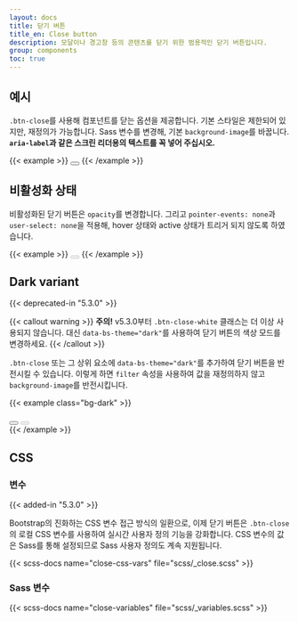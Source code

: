 ```yaml
---
layout: docs
title: 닫기 버튼
title_en: Close button
description: 모달이나 경고창 등의 콘텐츠를 닫기 위한 범용적인 닫기 버튼입니다.
group: components
toc: true
---
```


## 예시

`.btn-close`를 사용해 컴포넌트를 닫는 옵션을 제공합니다. 기본 스타일은 제한되어 있지만, 재정의가 가능합니다. Sass 변수를 변경해, 기본 `background-image`를 바꿉니다. **`aria-label`과 같은 스크린 리더용의 텍스트를 꼭 넣어 주십시오.**

{{< example >}}
<button type="button" class="btn-close" aria-label="Close"></button>
{{< /example >}}

## 비활성화 상태

비활성화된 닫기 버튼은 `opacity`를 변경합니다. 그리고 `pointer-events: none`과 `user-select: none`을 적용해, hover 상태와 active 상태가 트리거 되지 않도록 하였습니다.

{{< example >}}
<button type="button" class="btn-close" disabled aria-label="Close"></button>
{{< /example >}}

## Dark variant

{{< deprecated-in "5.3.0" >}}

{{< callout warning >}}
**주의!** v5.3.0부터 `.btn-close-white` 클래스는 더 이상 사용되지 않습니다. 대신 `data-bs-theme="dark"`를 사용하여 닫기 버튼의 색상 모드를 변경하세요.
{{< /callout >}}

`.btn-close` 또는 그 상위 요소에 `data-bs-theme="dark"`를 추가하여 닫기 버튼을 반전시킬 수 있습니다. 이렇게 하면 `filter` 속성을 사용하여 값을 재정의하지 않고 `background-image`를 반전시킵니다.

{{< example class="bg-dark" >}}
<div data-bs-theme="dark">
  <button type="button" class="btn-close" aria-label="Close"></button>
  <button type="button" class="btn-close" disabled aria-label="Close"></button>
</div>
{{< /example >}}

## CSS

### 변수

{{< added-in "5.3.0" >}}

Bootstrap의 진화하는 CSS 변수 접근 방식의 일환으로, 이제 닫기 버튼은 `.btn-close`의 로컬 CSS 변수를 사용하여 실시간 사용자 정의 기능을 강화합니다. CSS 변수의 값은 Sass를 통해 설정되므로 Sass 사용자 정의도 계속 지원됩니다.

{{< scss-docs name="close-css-vars" file="scss/_close.scss" >}}

### Sass 변수

{{< scss-docs name="close-variables" file="scss/_variables.scss" >}}

